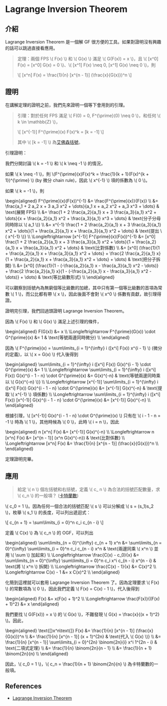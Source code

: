 # Lagrange Inversion Theorem

## 介紹

Lagrange Inversion Theorem 是一個解 GF 很方便的工具。如果對證明沒有興趣的話可以跳過直接看應用。

> 定理：兩個 FPS \\( F(x) \\) 和 \\( G(x) \\) 滿足 \\( G(F(x)) = x \\)，且 \\( [x^0] F(x) = [x^0] G(x) = 0 \\)、\\( [x^1] F(x) \neq 0, [x^1] G(x) \neq 0 \\)，則
>
> \\[
[x^n] F(x) = \frac{1}{n} [x^{n - 1}] (\frac{x}{G(x)})^n
\\]

## 證明

在講解定理的證明之前，我們先來證明一個等下會用到的引理。

> 引理：對於任何 FPS 滿足 \\( F(0) = 0, F^{\prime}(0) \neq 0 \\)，和任何 \\( k \in \mathbb{Z} \\)，
>
> \\[
[x^{-1}] F^{\prime}(x) F(x)^k = [k = -1]
\\]
>
> 其中 \\( [k = -1] \\) 為[艾佛森括號](https://zh.wikipedia.org/zh-tw/%E8%89%BE%E4%BD%9B%E6%A3%AE%E6%8B%AC%E5%8F%B7)。

引理證明：

我們分開討論 \\( k = -1 \\) 和 \\( k \neq -1 \\) 的情況，

如果 \\( k \neq -1 \\)，則 \\(F^{\prime}(x)F(x)^k = \frac{1}{k + 1}(F(x)^{k + 1})^{\prime} \\) (by 微分 chain rule)，因此 \\( x^{-1} \\) 項的係數為 \\( 0 \\)。

如果 \\( k = -1 \\)，則

\begin{aligned}
F^{\prime}(x)(F(x))^{-1} &= \frac{F^{\prime}(x)}{F(x)} \\\\
&= \frac{a_1 + 2 a_2 x + 3 a_3 x^2 + \dots}{a_1 x + a_2 x^2 + a_3 x^3 + \dots} & \text{展開 FPS} \\\\
&= \frac{1 + 2 \frac{a_2}{a_1} x + 3 \frac{a_3}{a_1} x^2 + \dots}{x + \frac{a_2}{a_1} x^2 + \frac{a_3}{a_1} x^3 + \dots} & \text{分子分母同時除以 \\( a_1 \\)} \\\\
&= x^{-1} \frac{1 + 2 \frac{a_2}{a_1} x + 3 \frac{a_3}{a_1} x^2 + \dots}{1 + \frac{a_2}{a_1} x + \frac{a_3}{a_1} x^2 + \dots} & \text{提出 \\( x^{-1} \\)} \\\\
\Longleftrightarrow [x^{-1}] F^{\prime}(x)(F(x))^{-1} &= [x^0] \frac{1 + 2 \frac{a_2}{a_1} x + 3 \frac{a_3}{a_1} x^2 + \dots}{1 + \frac{a_2}{a_1} x + \frac{a_3}{a_1} x^2 + \dots} & \text{比對係數} \\\\
&= [x^0] (\frac{1}{1 + \frac{a_2}{a_1} x + \frac{a_3}{a_1} x^2 + \dots} + \frac{2 \frac{a_2}{a_1} x}{1 + \frac{a_2}{a_1} x + \frac{a_3}{a_1} x^2 + \dots} + \dots) & \text{把分子拆開} \\\\
&= [x^0] (\frac{1}{1 - (-\frac{a_2}{a_1} x - \frac{a_3}{a_1} x^2 - \dots)} + \frac{2 \frac{a_2}{a_1} x}{1 - (-\frac{a_2}{a_1} x - \frac{a_3}{a_1} x^2 - \dots)} + \dots) & \text{等比級數形式} \\\\
\end{aligned}

可以觀察到括號內為無窮個等比級數的加總，其中只有第一個等比級數的首項為常數 \\( 1 \\)，而公比都有帶 \\( x \\)，因此後面不會對 \\( x^0 \\) 係數有貢獻，故引理得證。

證明完引理，我們回過頭證明 Lagrange Inversion Theorem。

因為 \\( F(x) \\) 和 \\( G(x) \\) 滿足上述引理的條件，

\begin{aligned}
F(G(x)) &= x \\\\
\Longleftrightarrow F^{\prime}(G(x)) \cdot G^{\prime}(x) &= 1 & \text{等號兩邊同時微分} \\\\
\end{aligned}

因為 \\( F^{\prime}(x) = \sum\limits_{i = 1}^{\infty} i ([x^i] F(x)) x^{i - 1} \\) (微分的定義)，以 \\( x = G(x) \\) 代入後得到

\begin{aligned}
\sum\limits_{i = 1}^{\infty} i ([x^i] F(x)) G(x)^{i - 1} \cdot G^{\prime}(x) &= 1 \\\\
\Longleftrightarrow \sum\limits_{i = 1}^{\infty} i ([x^i] F(x)) G(x)^{i - 1 - n} \cdot G^{\prime}(x) &= G(x)^{-n} & \text{等號兩邊同時乘以 \\( G(x)^{-n} \\)} \\\\
\Longleftrightarrow [x^{-1}] \sum\limits_{i = 1}^{\infty} i ([x^i] F(x)) G(x)^{i - 1 - n} \cdot G^{\prime}(x) &= [x^{-1}] G(x)^{-n} & \text{提取 \\( x^{-1} \\) 項係數} \\\\
\Longleftrightarrow \sum\limits_{i = 1}^{\infty} i ([x^i] F(x)) [x^{-1}] G(x)^{i - 1 - n} \cdot G^{\prime}(x) &= [x^{-1}] G(x)^{-n} \\\\
\end{aligned}

根據引理，\\( [x^{-1}] G(x)^{i - 1 - n} \cdot G^{\prime}(x) \\) 只有在 \\( i - 1 - n = -1 \\) 時為 \\( 1 \\)，其他時候為 \\( 0 \\)，此時 \\( i = n \\)，因此

\begin{aligned}
n [x^n] F(x) &= [x^{-1}] G(x)^{-n} \\\\
\Longleftrightarrow n [x^n] F(x) &= [x^{n - 1}] (x^n G(x)^{-n}) & \text{比對係數} \\\\
\Longleftrightarrow [x^n] F(x) &= \frac{1}{n} [x^{n - 1}] (\frac{x}{G(x)})^n \\\\
\end{aligned}

定理證明完畢。

## 應用

> 給定 \\( n \\) 個左括號和右括號，定義 \\( c_ n \\) 為合法的括號匹配數量，求 \\( c_n \\) 的一般項？ ([卡特蘭數](https://zh.wikipedia.org/zh-tw/%E5%8D%A1%E5%A1%94%E5%85%B0%E6%95%B0))

\\( c_0 = 1 \\)。因為任何一個合法的括號匹配 \\( s \\) 可以分解成 \\( s = (s_1)s_2 \\)，枚舉 \\( s_1 \\) 的長度，可以列出遞迴式：

\\[
c_{n + 1} = \sum\limits_{i = 0}^n c_i c_{n - i}
\\]

定義 \\( C(x) \\) 為 \\( c_n \\) 的 OGF，可以列出

\begin{aligned}
\sum\limits_{n = 0}^{\infty} c_{n + 1} x^n &= \sum\limits_{n = 0}^{\infty} \sum\limits_{i = 0}^n c_i c_{n - i} x^n & \text{兩邊同乘 \\( x^n \\) 並用 \\( \sum \\) 加起來} \\\\
\Longleftrightarrow \frac{C(x) - c_0}{x} &= \sum\limits_{n = 0}^{\infty} \sum\limits_{i = 0}^n c_i x^i c_{n - i} x^{n - i} & \text{將 \\( x^n \\) 拆開} \\\\
\Longleftrightarrow \frac{C(x) - 1}{x} &= C(x)^2 \\\\
\Longleftrightarrow C(x) - 1 &= x C(x)^2 \\\\
\end{aligned}

化簡到這裡就可以套用 Lagrange Inversion Theorem 了。因為定理要求 \\( F(x) \\) 的常數項為 \\( 0 \\)，因此我們定義 \\( F(x) = C(x) - 1 \\)，代入後得到

\begin{aligned}
F(x) &= x(F(x) + 1)^2 \\\\
\Longleftrightarrow \frac{F(x)}{(F(x) + 1)^2} &= x
\end{aligned}

我們要找 \\( G(F(x))) = x \\) 的 \\( G(x) \\)，不難發現 \\( G(x) = \frac{x}{(x + 1)^2} \\)。因此，

\begin{aligned}
\text{[}x^n\text{]} F(x) &= \frac{1}{n} [x^{n - 1}] (\frac{x}{G(x)})^n \\\\
&= \frac{1}{n} [x^{n - 1}] (x + 1)^{2n} & \text{代入 \\( G(x) \\)} \\\\
&= \frac{1}{n} [x^{n - 1}] \sum\limits_{i = 0}^{2n} \binom{2n}{i} x^i 1^{2n - i} & \text{二項式定理} \\\\
&= \frac{1}{n} \binom{2n}{n - 1} \\\\
&= \frac{1}{n + 1} \binom{2n}{n} \\\\
\end{aligned}

因此，\\( c_0 = 1 \\)，\\( c_n = \frac{1}{n + 1} \binom{2n}{n} \\) 為卡特蘭數的一般項。

## References

- [Lagrange Inversion Theorem](https://atcoder.jp/contests/abc222/editorial/2765)
